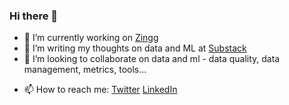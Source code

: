### Hi there 👋

<!--
**sonalgoyal/sonalgoyal** is a ✨ _special_ ✨ repository because its `README.md` (this file) appears on your GitHub profile.

Here are some ideas to get you started:
-->

- 🔭 I’m currently working on [Zingg](https://github.com/zinggAI/zingg)
- 🌱 I’m writing my thoughts on data and ML at [Substack](https://sonalgoyal.substack.com)
- 🤝 I’m looking to collaborate on data and ml - data quality, data management, metrics, tools...
<!--- 🤔 I’m looking for help with ...
- ⚡ Fun fact: ...--
- 💬 Ask me about ...
-->
- 📫 How to reach me: 
<a class="btn-tweet" href="https://twitter.com/sonalgoyal">Twitter</a>
<a class="btn-linkedin" href="https://linkedin.com/in/sonalgoyal">LinkedIn</a>


